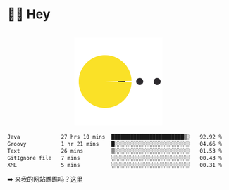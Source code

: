 
# 👋🏻 Hey
<div align="center">
	<br>
	<img src="https://raw.githubusercontent.com/Aniket965/Aniket965/master/pacman.svg?sanitize=true" width="200" height="200">
	<br>
</div>

<!--START_SECTION:waka-->
```text
Java             27 hrs 10 mins  ███████████████████████▒░   92.92 % 
Groovy           1 hr 21 mins    █░░░░░░░░░░░░░░░░░░░░░░░░   04.66 % 
Text             26 mins         ▒░░░░░░░░░░░░░░░░░░░░░░░░   01.53 % 
GitIgnore file   7 mins          ░░░░░░░░░░░░░░░░░░░░░░░░░   00.43 % 
XML              5 mins          ░░░░░░░░░░░░░░░░░░░░░░░░░   00.31 % 
```
<!--END_SECTION:waka-->

 ➡️  来我的网站瞧瞧吗？[这里](https://www.shaolongfei.com)
